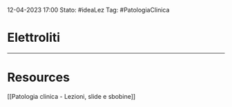 12-04-2023 17:00
Stato: #ideaLez 
Tag: #PatologiaClinica 

# Elettroliti



---
# Resources
[[Patologia clinica - Lezioni, slide e sbobine]]